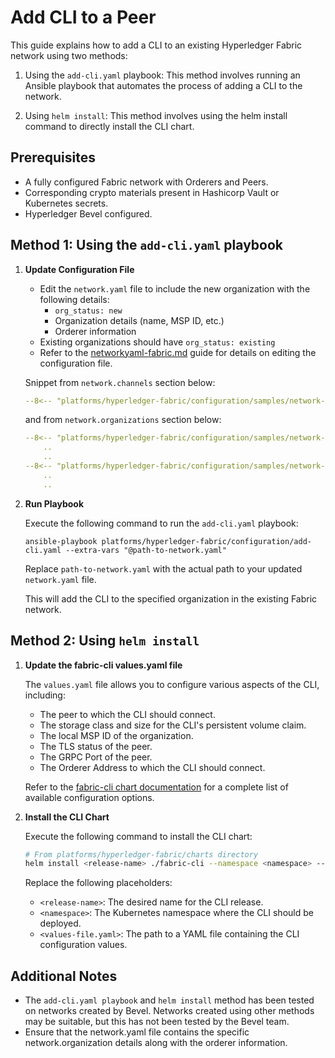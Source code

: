 [//]: # (##############################################################################################)
[//]: # (Copyright Accenture. All Rights Reserved.)
[//]: # (SPDX-License-Identifier: Apache-2.0)
[//]: # (##############################################################################################)

# Add CLI to a Peer

This guide explains how to add a CLI to an existing Hyperledger Fabric network using two methods:

1. Using the `add-cli.yaml` playbook: This method involves running an Ansible playbook that automates the process of adding a CLI to the network.

1. Using `helm install`: This method involves using the helm install command to directly install the CLI chart.

## Prerequisites

- A fully configured Fabric network with Orderers and Peers. 
- Corresponding crypto materials present in Hashicorp Vault or Kubernetes secrets.
- Hyperledger Bevel configured.

## Method 1: Using the `add-cli.yaml` playbook

1. **Update Configuration File**

    - Edit the `network.yaml` file to include the new organization with the following details:
		- `org_status: new`
		- Organization details (name, MSP ID, etc.)
		- Orderer information
	- Existing organizations should have `org_status: existing`
    - Refer to the [networkyaml-fabric.md](../networkyaml-fabric.md) guide for details on editing the configuration file.

	Snippet from `network.channels` section below:
	```yaml
	--8<-- "platforms/hyperledger-fabric/configuration/samples/network-fabric-add-organization.yaml:65:139"
	```

	and from `network.organizations` section below:

	```yaml
	--8<-- "platforms/hyperledger-fabric/configuration/samples/network-fabric-add-organization.yaml:143:155"
		..
		..
	--8<-- "platforms/hyperledger-fabric/configuration/samples/network-fabric-add-organization.yaml:406:414"
		..
		..
	```

1. **Run Playbook**
	
	Execute the following command to run the `add-cli.yaml` playbook:

	```
	ansible-playbook platforms/hyperledger-fabric/configuration/add-cli.yaml --extra-vars "@path-to-network.yaml"
	```
	Replace `path-to-network.yaml` with the actual path to your updated `network.yaml` file.

	This will add the CLI to the specified organization in the existing Fabric network.

## Method 2: Using `helm install`

1. **Update the fabric-cli values.yaml file**
	
	The `values.yaml` file allows you to configure various aspects of the CLI, including:
	
	- The peer to which the CLI should connect.
	- The storage class and size for the CLI's persistent volume claim.
	- The local MSP ID of the organization.
	- The TLS status of the peer.
	- The GRPC Port of the peer.
	- The Orderer Address to which the CLI should connect.

	Refer to the [fabric-cli chart documentation](https://github.com/hyperledger/bevel/tree/main/platforms/hyperledger-fabric/charts/fabric-cli) for a complete list of available configuration options.

1. **Install the CLI Chart**

	Execute the following command to install the CLI chart:
	```bash
	# From platforms/hyperledger-fabric/charts directory
	helm install <release-name> ./fabric-cli --namespace <namespace> --values <values-file.yaml>
	```
	Replace the following placeholders:

	- `<release-name>`: The desired name for the CLI release.
	- `<namespace>`: The Kubernetes namespace where the CLI should be deployed.
	- `<values-file.yaml>`: The path to a YAML file containing the CLI configuration values.

## Additional Notes
- The `add-cli.yaml playbook` and `helm install` method has been tested on networks created by Bevel. Networks created using other methods may be suitable, but this has not been tested by the Bevel team.
- Ensure that the network.yaml file contains the specific network.organization details along with the orderer information.
